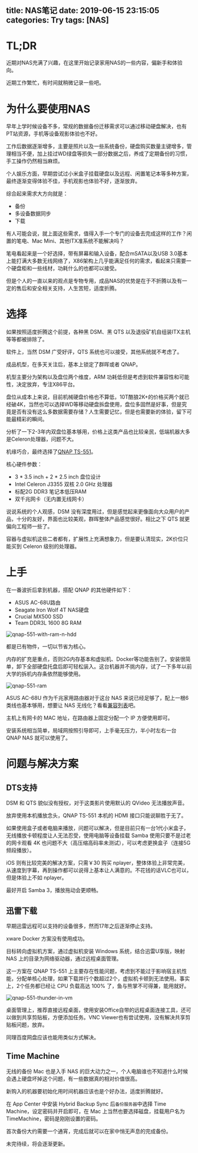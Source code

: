 title: NAS笔记
date: 2019-06-15 23:15:05
categories: Try
tags: [NAS]
---

# TL;DR

近期对NAS充满了兴趣，在这里开始记录家用NAS的一些内容，偏新手和体验向。

近期工作繁忙，有时间就稍微记录一些吧。

<!-- more -->
<!-- a-note-of-nas -->

# 为什么要使用NAS

早年上学时候设备不多，常规的数据备份迁移需求可以通过移动硬盘解决，也有PT站资源，手机等设备观影体验也不好。

工作后数据逐渐增多，主要是照片以及一些系统备份，硬盘购买数量主键增多，管理相当不便，加上挂过WD绿盘等损失一部分数据之后，养成了定期备份的习惯，手工操作仍然相当麻烦。

个人娱乐方面，早期尝试过小米盒子挂载硬盘以及远程、闲置笔记本等多种方案，最终逐渐变得体验不佳，手机观影也体验不好，逐渐放弃。

综合起来需求大方向就是：

+ 备份
+ 多设备数据同步
+ 下载

有人可能会说，就上面这些需求，值得入手一个专门的设备去完成这样的工作？闲置的笔电、Mac Mini、其他ITX准系统不能解决吗？

笔电看起来是一个好选择，带有屏幕和输入设备，配合mSATA以及USB 3.0基本上能打满大多数无线网络了，X86架构上几乎能满足任何的需求，看起来只需要一个硬盘柜和一些线材，功耗什么的也都可以接受。

但是个人的一直以来的观点是专物专用，成品NAS的优势是在于不折腾以及有一定的售后和安全相关支持，人生苦短，适度折腾。

# 选择

如果按照适度折腾这个前提，各种黑 DSM、黑 QTS 以及退役矿机自组装ITX主机等等都被排除了。

软件上，当然 DSM 广受好评，QTS 系统也可以接受，其他系统就不考虑了。

成品机型，在多天关注后，基本上锁定了群晖或者 QNAP。

机型主要分为架构以及盘位两个维度，ARM 功耗低但是考虑到软件兼容性和可能性，决定放弃，专注X86平台。

盘位从成本上来说，目前机械硬盘价格也不算低，10T酷狼2K+的价格买两个就已经破4K，当然也可以选择WD等移动硬盘拆盘使用，盘位多固然是好事，但是究竟是否有没有这么多数据需要存储？人生需要记忆，但是也需要新的体验，留下可能最精彩的瞬间。

分析了一下2-3年内双盘位基本够用，价格上这类产品也比较亲民，低端机器大多是Celeron处理器，问题不大。

机缘巧合，最终选择了[QNAP TS-551](https://www.qnap.com/zh-cn/product/ts-551)。

核心硬件参数：

+ 3 * 3.5 inch + 2 * 2.5 inch 盘位设计
+ Intel Celeron J3355 双核 2.0 GHz 处理器
+ 标配2G DDR3 笔记本低压RAM
+ 双千兆网卡（无内置无线网卡）

说说系统的个人观感，DSM 没有深度用过，但是感觉起来更像面向大众用户的产品，十分的友好，界面也比较美观，群晖整体产品感觉很好。相比之下 QTS 就更偏向工程师一些了。

容器与虚拟机这些二者都有，扩展性上充满想象力，但是要认清现实，2K价位只能买到 Celeron 级别的处理器。

# 上手

在一番波折后拿到机器，搭配 QNAP 的其他硬件如下：

+ ASUS AC-68U路由
+ Seagate Iron Wolf 4T NAS硬盘
+ Crucial MX500 SSD
+ Team DDR3L 1600 8G RAM

![qnap-551-with-ram-n-hdd](https://blog.wislay.com/wp-content/uploads/2019/06/qnap-551-with-ram-n-hdd.jpg)

都是已有物件，一切以节省为核心。

内存的扩充是重点，否则2G内存基本和虚拟机、Docker等功能告别了。安装很简单，卸下全部硬盘托盘后即可轻松装入。这台机器并不挑内存，试了一下多年以前大学的拆机内存条依然能够使用。

![qnap-551-ram](https://blog.wislay.com/wp-content/uploads/2019/06/qnap-551-ram.jpg)

ASUS AC-68U 作为千兆家用路由器对于这台 NAS 来说已经足够了，配上一根6类线也基本够用，想要让 NAS 无线化？看看[兼容列表](https://www.qnap.com/zh-cn/compatibility/)吧。

主机上有网卡的 MAC 地址，在路由器上固定分配一个 IP 方便使用即可。

安装系统相当简单，局域网按照引导即可，上手毫无压力，半小时左右一台 QNAP NAS 就可以使用了。

# 问题与解决方案

## DTS支持

DSM 和 QTS 貌似没有授权，对于这类影片使用默认的 QVideo 无法播放声音。

放弃使用本机播放念头，QNAP TS-551 本机的 HDMI 接口只能说聊胜于无了。

如果使用盒子或者电脑来播放，问题可以解决，但是目前只有一台1代小米盒子，无线播放卡顿程度让人无法忍受，使用电脑等设备挂载 Samba 使用只要不是过老的网卡观看 4K 也问题不大（高压缩高码率未测试），可以考虑更换盒子（连接5G频段播放）。

iOS 则有比较完美的解决方案，只需￥30 购买 nplayer，整体体验上非常完美，从速度到字幕，再到操作都可以说得上基本让人满意的。不花钱的话VLC也可以，但是体验上不如 nplayer。

最好开启 Samba 3，播放拖动会更顺畅。

## 迅雷下载

早期迅雷远程可以支持的设备很多，然而17年之后逐渐停止支持。

xware Docker 方案没有使用成功。

目标转向虚拟机方案，通过虚拟机安装 Windows 系统，结合迅雷U享版，映射 NAS 上的目录为网络驱动器，通过远程桌面管理。

这一方案在 QNAP TS-551 上主要存在性能问题，考虑到不能过于影响宿主机性能，分配单核心处理，如果下载并行个数超过2个，虚拟机卡顿到无法使用。事实上，2个任务都已经让 CPU 负载高达 100% 了，鱼与熊掌不可得兼，能用就好。

![qnap-551-thunder-in-vm](https://blog.wislay.com/wp-content/uploads/2019/06/qnap-551-thunder-in-vm.jpg)

桌面管理上，推荐直接远程桌面，使用安装Office自带的远程桌面连接工具，还可以做到共享剪贴板，方便添加任务。VNC Viewer也有尝试使用，没有解决共享剪贴板问题，放弃。

同理百度网盘应该也能用类似方式解决。

## Time Machine

无线的备份 Mac 也是入手 NAS 的巨大动力之一，个人电脑谁也不知道什么时候会遇上硬盘坏掉这个问题，有一些数据真的相对价值很高。

新购入的机器要初始化用时间机器应该也是个好办法，适度折腾就好。

在 App Center 中安装 Hybrid Backup Sync 后`备份服务器`中选择 Time Machine，设定密码并开启即可，在 Mac 上当然也要选择磁盘，挂载用户名为 TimeMachine，密码是刚刚设置的密码。

首次备份大约需要一个通宵，完成后就可以在家中悄无声息的完成备份。

未完待续，将会逐渐更新。


